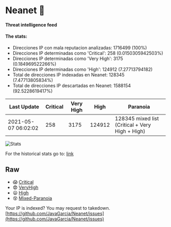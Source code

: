 # Neanet :hocho:
#### Threat intelligence feed
#### The stats:

- Direcciones IP con mala reputacion analizadas: 1716499 (100%)
- Direcciones IP determinadas como 'Critical':  258 (0.0150305942503%)
- Direcciones IP determinadas como 'Very High':  3175 (0.184969522266%)
- Direcciones IP determinadas como 'High':  124912 (7.27713794182)
- Total de direcciones IP indexadas en Neanet:  128345 (7.47713805834%)
- Total de direcciones IP descartadas en Neanet:  1588154 (92.5228619417%)

| Last Update | Critical | Very High | High | Paranoia |
| --- | --- | --- | --- | --- |
| 2021-05-07 06:02:02 | 258 | 3175 | 124912 | 128345 mixed list (Critical + Very High + High)|

![Stats](https://docs.google.com/spreadsheets/d/e/2PACX-1vSnaNMIXVabIpDJjufMlzH7poXnshF3mgd8Is1g9ytUEzVsP5my4Trn8f-xkoLLQ38xpL3HtmUexLo6/pubchart?oid=501124687&format=image)

For the historical stats go to: [link](/stats.csv)
## Raw
- :scream: [Critical](https://raw.githubusercontent.com/JavaGarcia/Neanet/master/blacklists/neanet_critical.txt)
- :fearful: [VeryHigh](https://raw.githubusercontent.com/JavaGarcia/Neanet/master/blacklists/neanet_veryHigh.txtt)
- :frowning: [High](https://raw.githubusercontent.com/JavaGarcia/Neanet/master/blacklists/neanet_high.txt)
- :dizzy_face: [Mixed-Paranoia](https://raw.githubusercontent.com/JavaGarcia/Neanet/master/blacklists/neanet_all.txt)


Your IP is indexed? You may request to takedown. [https://github.com/JavaGarcia/Neanet/issues](https://github.com/JavaGarcia/Neanet/issues)











































































































































































































































































































































































































































































































































































































































































































































































































































































































































































































































































































































































































































































































































































































































































































































































































































































































































































































































































































































































































































































































































































































































































































































































































































































































































































































































































































































































































































































































































































































































































































































































































































































































































































































































































































































































































































































































































































































































































































































































































































































































































































































































































































































































































































































































































































































































































































































































































































































































































































































































































































































































































































































































































































































































































































































































































































































































































































































































































































































































































































































































































































































































































































































































